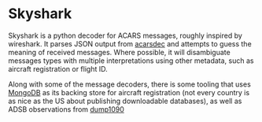 # Skyshark
Skyshark is a python decoder for ACARS messages, roughly inspired by
wireshark. It parses JSON output from
[acarsdec](https://github.com/TLeconte/acarsdec) and attempts to guess
the meaning of received messages. Where possible, it will disambiguate
messages types with multiple interpretations using other metadata, such
as aircraft registration or flight ID.

Along with some of the message decoders, there is some tooling that uses
[MongoDB](https://github.com/mongodb/mongo) as its backing store for
aircraft registration (not every country is as nice as the US about
publishing downloadable databases), as well as ADSB observations from
[dump1090](https://github.com/mutability/dump1090)
